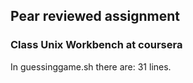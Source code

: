 ## Pear reviewed assignment
### Class Unix Workbench at coursera
In guessinggame.sh there are:
31
lines.
